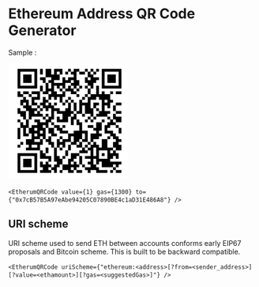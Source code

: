 # Ethereum Address QR Code Generator

Sample :

![Ethereum QR code component for React](https://github.com/Reminouche/react-ethereum/blob/master/images/qrcode-sample.png)

```
<EtherumQRCode value={1} gas={1300} to={"0x7cB57B5A97eAbe94205C07890BE4c1aD31E486A8"} />
```

## URI scheme

URI scheme used to send ETH between accounts conforms early EIP67 proposals and Bitcoin scheme. This is built to be backward compatible.

```
<EtherumQRCode uriScheme={"ethereum:<address>[?from=<sender_address>][?value=<ethamount>][?gas=<suggestedGas>]"} />
```

